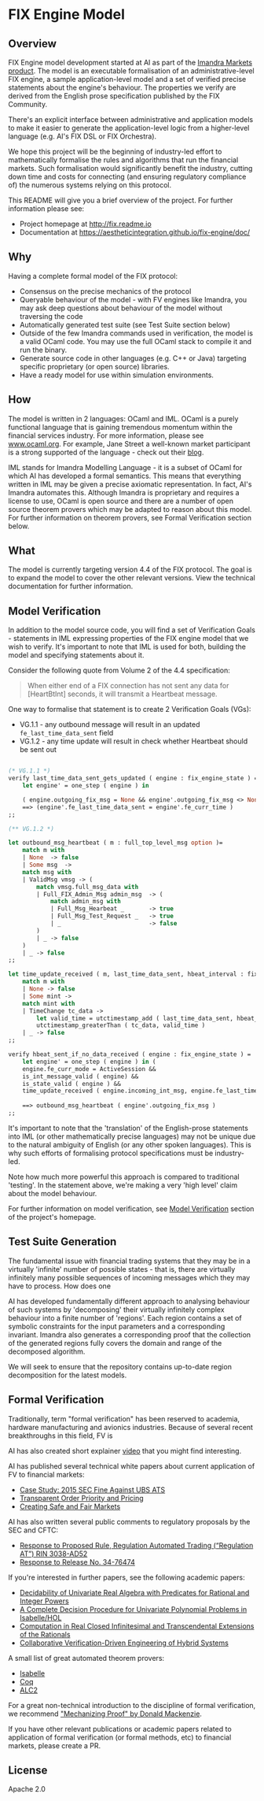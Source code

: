 # FIX Engine Model
## Overview

FIX Engine model development started at AI as part of the [Imandra Markets product](https://m.imandra.ai). The model is an executable formalisation of an administrative-level FIX engine, a sample application-level model and a set of verified precise statements about the engine's behaviour. The properties we verify are derived from the English prose specification published by the FIX Community.

There's an explicit interface between administrative and application models to make it easier to generate the application-level logic from a higher-level language (e.g. AI's FIX DSL or FIX Orchestra).

We hope this project will be the beginning of industry-led effort to mathematically formalise the rules and algorithms that run the financial markets. Such formalisation would significantly benefit the industry, cutting down time and costs for connecting (and ensuring regulatory compliance of) the numerous systems relying on this protocol.

This README will give you a brief overview of the project. For further information please see:
- Project homepage at http://fix.readme.io
- Documentation at https://aestheticintegration.github.io/fix-engine/doc/

## Why

Having a complete formal model of the FIX protocol:
- Consensus on the precise mechanics of the protocol
- Queryable behaviour of the model - with FV engines like Imandra, you may ask deep questions about behaviour of the model without traversing the code
- Automatically generated test suite (see Test Suite section below)
- Outside of the few Imandra commands used in verification, the model is a valid OCaml code. You may use the full OCaml stack to compile it and run the binary.
- Generate source code in other languages (e.g. C++ or Java) targeting specific proprietary (or open source) libraries.
- Have a ready model for use within simulation environments.

## How
The model is written in 2 languages: OCaml and IML. OCaml is a purely functional language that is gaining tremendous momentum within the financial services industry. For more information, please see www.ocaml.org. For example, Jane Street a well-known market participant is a strong supported of the language - check out their [blog](https://blogs.janestreet.com/category/ocaml/).

IML stands for Imandra Modelling Language - it is a subset of OCaml for which AI has developed a formal semantics. This means that everything written in IML may be given a precise axiomatic representation. In fact, AI's Imandra automates this. Although Imandra is proprietary and requires a license to use, OCaml is open source and there are a number of open source theorem provers which may be adapted to reason about this model. For further information on theorem provers, see Formal Verification section below.

## What
The model is currently targeting version 4.4 of the FIX protocol. The goal is to expand the model to cover the other relevant versions. View the technical documentation for further information.

## Model Verification
In addition to the model source code, you will find a set of Verification Goals - statements in IML expressing properties of the FIX engine model that we wish to verify. It's important to note that IML is used for both, building the model and specifying statements about it.

Consider the following quote from Volume 2 of the 4.4 specification:
> When either end of a FIX connection has not sent any data for [HeartBtInt] seconds, it will transmit a Heartbeat message.

One way to formalise that statement is to create 2 Verification Goals (VGs):
- VG.1.1 - any outbound message will result in an updated `fe_last_time_data_sent` field
- VG.1.2 - any time update will result in check whether Heartbeat should be sent out

```ocaml

(* VG.1.1 *)
verify last_time_data_sent_gets_updated ( engine : fix_engine_state ) =
	let engine' = one_step ( engine ) in

	( engine.outgoing_fix_msg = None && engine'.outgoing_fix_msg <> None ) 
	==> (engine'.fe_last_time_data_sent = engine'.fe_curr_time )
;;

(** VG.1.2 *)

let outbound_msg_heartbeat ( m : full_top_level_msg option )=
    match m with 
    | None  -> false
    | Some msg  ->
    match msg with
    | ValidMsg vmsg -> (
        match vmsg.full_msg_data with 
        | Full_FIX_Admin_Msg admin_msg  -> (
            match admin_msg with 
            | Full_Msg_Hearbeat _       -> true
            | Full_Msg_Test_Request _   -> true
            | _                         -> false
        )
        | _ -> false
    )
    | _ -> false
;;

let time_update_received ( m, last_time_data_sent, hbeat_interval : fix_engine_int_msg option * fix_utctimestamp * fix_duration ) =
    match m with
    | None -> false
    | Some mint -> 
    match mint with 
    | TimeChange tc_data -> 
        let valid_time = utctimestamp_add ( last_time_data_sent, hbeat_interval ) in
        utctimestamp_greaterThan ( tc_data, valid_time )
    | _ -> false
;;

verify hbeat_sent_if_no_data_received ( engine : fix_engine_state ) =
    let engine' = one_step ( engine ) in ( 
    engine.fe_curr_mode = ActiveSession && 
    is_int_message_valid ( engine) && 
    is_state_valid ( engine ) && 
    time_update_received ( engine.incoming_int_msg, engine.fe_last_time_data_sent, engine.fe_heartbeat_interval ) )
    
    ==> outbound_msg_heartbeat ( engine'.outgoing_fix_msg )
;;

```

It's important to note that the 'translation' of the English-prose statements into IML (or other mathematically precise languages) may not be unique due to the natural ambiguity of English (or any other spoken languages). This is why such efforts of formalising protocol specifications must be industry-led.

Note how much more powerful this approach is compared to traditional 'testing'. In the statement above, we're making a very 'high level' claim about the model behaviour. 

For further information on model verification, see [Model Verification](https://fix.readme.io/docs/verification-overview) section of the project's homepage.

## Test Suite Generation
The fundamental issue with financial trading systems that they may be in a virtually 'infinite' number of possible states - that is, there are virtually infinitely many possible sequences of incoming messages which they may have to process. How does one 

AI has developed fundamentally different approach to analysing behaviour of such systems by 'decomposing' their virtually infinitely complex behaviour into a finite number of 'regions'. Each region contains a set of symbolic constraints for the input parameters and a corresponding invariant. Imandra also generates a corresponding proof that the collection of the generated regions fully covers the domain and range of the decomposed algorithm.

We will seek to ensure that the repository contains up-to-date region decomposition for the latest models. 

## Formal Verification
Traditionally, term "formal verification" has been reserved to academia, hardware manufacturing and avionics industries. Because of several recent breakthroughs in this field, FV is 

AI has also created short explainer [video](https://vimeo.com/123746101) that you might find interesting.

AI has published several technical white papers about current application of FV to financial markets:
- [Case Study: 2015 SEC Fine Against UBS ATS](https://www.imandra.ai/case-study-2015-sec-fine-against-ubs-ats/)
- [Transparent Order Priority and Pricing](https://www.imandra.ai/transparent-order-priority-and-pricing/)
- [Creating Safe and Fair Markets](https://www.imandra.ai/creating-safe-and-fair-markets/)

AI has also written several public comments to regulatory proposals by the SEC and CFTC:
- [Response to Proposed Rule, Regulation Automated Trading (“Regulation AT”) RIN 3038-AD52](https://www.imandra.ai/ai-submits-reg-at-comment-letter/)
- [Response to Release No. 34-76474](https://www.imandra.ai/ai-submits-reg-ats-n-comment-letter/)

If you're interested in further papers, see the following academic papers:
- [Decidability of Univariate Real Algebra with Predicates for Rational and Integer Powers](http://www.cl.cam.ac.uk/~gp351/passmore-cade25-univqri.pdf)
- [A Complete Decision Procedure for Univariate Polynomial Problems in Isabelle/HOL](https://arxiv.org/abs/1506.08238)
- [Computation in Real Closed Infinitesimal and Transcendental Extensions of the Rationals](http://www.cl.cam.ac.uk/~gp351/infinitesimals.pdf)
- [Collaborative Verification-Driven Engineering of Hybrid Systems](http://arxiv.org/abs/1403.6085)

A small list of great automated theorem provers:
- [Isabelle](https://isabelle.in.tum.de)
- [Coq](https://coq.inria.fr)
- [ALC2](http://www.cs.utexas.edu/users/moore/acl2/)

For a great non-technical introduction to the discipline of formal verification, we recommend ["Mechanizing Proof" by Donald Mackenzie](https://mitpress.mit.edu/books/mechanizing-proof).

If you have other relevant publications or academic papers related to application of formal verification (or formal methods, etc) to financial markets, please create a PR.


## License

Apache 2.0